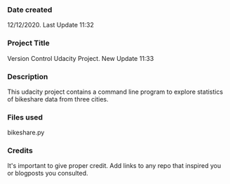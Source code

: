 ### Date created
12/12/2020. Last Update 11:32

### Project Title
Version Control Udacity Project. New Update 11:33

### Description
This udacity project contains a command line program to explore statistics of bikeshare data from three cities.

### Files used
bikeshare.py

### Credits
It's important to give proper credit. Add links to any repo that inspired you or blogposts you consulted.

